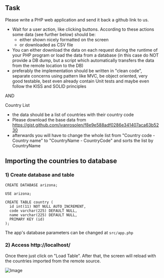 ## Task


Please write a PHP web application and send it back a github link to us.

- Wait for a user action, like clicking buttons. According to these actions some data (see further below) should be:
    - either shown nicely formatted on the screen
    - or downloaded as CSV file
- You can either download the data on each request during the runtime of your PHP program or load the data from a database (in this case do NOT provide a DB dump, but a script which automatically transfers the data from the remote location to the DB)
- preferably the implementation should be written in "clean code", separate concerns using pattern like MVC, be object oriented, very good testable, best even already contain Unit tests and maybe even follow the KISS and SOLID principles

AND

Country List
- the data should be a list of countries with their country code
- Please download the base data from https://gist.github.com/ivanrosolen/f8e9e588adf0286e341407aca63b5230
- afterwards you will have to change the whole list from "Country code - Country name" to "CountryName - CountryCode" and sorts the list by CountryName


## Importing the countries to database


### 1) Create database and table

```CREATE DATABASE arizona;```

```USE arizona;```

```
CREATE TABLE country (
  id int(11) NOT NULL AUTO_INCREMENT,
  code varchar(225) DEFAULT NULL,
  name varchar(225) DEFAULT NULL,
  PRIMARY KEY (id)
);
```

The app's database parameters can be changed at ```src/app.php```

### 2) Access http://localhost/

Once there just click on "Load Table". After that, the screen will reload with the countries imported from the remote source.

![Image](web/assets/img/home.jpg?raw=true)
